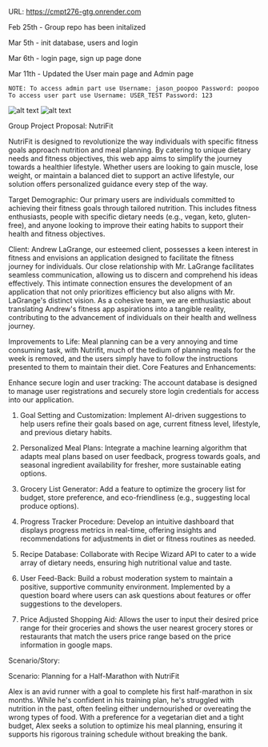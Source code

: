 URL: https://cmpt276-gtg.onrender.com

Feb 25th - Group repo has been initalized

Mar 5th - init database, users and login

Mar 6th - login page, sign up page done

Mar 11th - Updated the User main page and Admin page

    NOTE: To access admin part use Username: jason_poopoo Password: poopoo
    To access user part use Username: USER_TEST Password: 123

![alt text](<src/main/resources/static/images/Screenshot 2024-03-11 at 11.47.29 PM.png>)
![alt text](<src/main/resources/static/images/Screenshot 2024-03-11 at 11.51.08 PM.png>)


Group Project Proposal: NutriFit

NutriFit is designed to revolutionize the way individuals with specific fitness goals approach nutrition and meal planning. By catering to unique dietary needs and fitness objectives, this web app aims to simplify the journey towards a healthier lifestyle. Whether users are looking to gain muscle, lose weight, or maintain a balanced diet to support an active lifestyle, our solution offers personalized guidance every step of the way. 

Target Demographic:
Our primary users are individuals committed to achieving their fitness goals through tailored nutrition. This includes fitness enthusiasts, people with specific dietary needs (e.g., vegan, keto, gluten-free), and anyone looking to improve their eating habits to support their health and fitness objectives.

Client:
Andrew LaGrange, our esteemed client, possesses a keen interest in fitness and envisions an application designed to facilitate the fitness journey for individuals. Our close relationship with Mr. LaGrange facilitates seamless communication, allowing us to discern and comprehend his ideas effectively. This intimate connection ensures the development of an application that not only prioritizes efficiency but also aligns with Mr. LaGrange's distinct vision. As a cohesive team, we are enthusiastic about translating Andrew's fitness app aspirations into a tangible reality, contributing to the advancement of individuals on their health and wellness journey.

Improvements to Life:
Meal planning can be a very annoying and time consuming task, with Nutrifit, much of the tedium of planning meals for the week is removed, and the users simply have to follow the instructions presented to them to maintain their diet.
Core Features and Enhancements:

Enhance secure login and user tracking:
The account database is designed to manage user registrations and securely store login credentials for access into our application.

1. Goal Setting and Customization:
 Implement AI-driven suggestions to help users refine their goals based on age, current fitness level, lifestyle, and previous dietary habits.

2. Personalized Meal Plans:
Integrate a machine learning algorithm that adapts meal plans based on user feedback, progress towards goals, and seasonal ingredient availability for fresher, more sustainable eating options.

3. Grocery List Generator:
 Add a feature to optimize the grocery list for budget, store preference, and eco-friendliness (e.g., suggesting local produce options).

4. Progress Tracker Procedure:
 Develop an intuitive dashboard that displays progress metrics in real-time, offering insights and recommendations for adjustments in diet or fitness routines as needed.


5. Recipe Database:
Collaborate with Recipe Wizard API to cater to a wide array of dietary needs, ensuring high nutritional value and taste.

6. User Feed-Back: 
Build a robust moderation system to maintain a positive, supportive community environment. Implemented by a question board where users can ask questions about features or offer suggestions to the developers.

7. Price Adjusted Shopping Aid:
Allows the user to input their desired price range for their groceries and shows the user nearest grocery stores or restaurants that match the users price range based on the price information in google maps.

Scenario/Story:

Scenario: Planning for a Half-Marathon with NutriFit


Alex is an avid runner with a goal to complete his first half-marathon in six months. While he's confident in his training plan, he's struggled with nutrition in the past, often feeling either undernourished or overeating the wrong types of food. With a preference for a vegetarian diet and a tight budget, Alex seeks a solution to optimize his meal planning, ensuring it supports his rigorous training schedule without breaking the bank.
